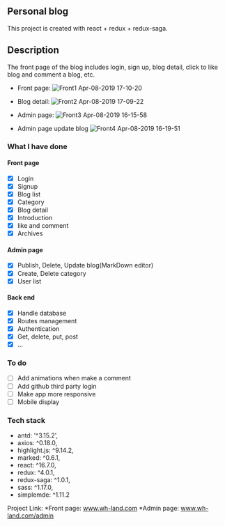 
## Personal blog

This project is created with react + redux + redux-saga.

## Description

The front page of the blog includes login, sign up, blog detail, click to like blog and comment a blog, etc.

* Front page:
![Front1 Apr-08-2019 17-10-20](https://user-images.githubusercontent.com/38165102/55757157-4fc14e80-5a21-11e9-8eca-4e884c3ad9e8.gif)

* Blog detail:
![Front2 Apr-08-2019 17-09-22](https://user-images.githubusercontent.com/38165102/55757178-5cde3d80-5a21-11e9-9b92-8445d5c197bf.gif)

* Admin page:
![Front3 Apr-08-2019 16-15-58](https://user-images.githubusercontent.com/38165102/55754003-afb3f700-5a19-11e9-9c0c-ea9901b309d1.gif)

* Admin page update blog
![Front4 Apr-08-2019 16-19-51](https://user-images.githubusercontent.com/38165102/55754281-48e30d80-5a1a-11e9-8c30-063274e32183.gif)

### What I have done

#### Front page 
- [x] Login
- [x] Signup
- [x] Blog list
- [x] Category
- [x] Blog detail
- [x] Introduction
- [x] like and comment
- [x] Archives

#### Admin page
- [x] Publish, Delete, Update blog(MarkDown editor)
- [x] Create, Delete category
- [x] User list

#### Back end
- [x] Handle database
- [x] Routes management
- [x] Authentication
- [x] Get, delete, put, post
- [x] ...

### To do
- [ ] Add animations when make a comment
- [ ] Add github third party login
- [ ] Make app more responsive
- [ ] Mobile display

### Tech stack
* antd: '^3.15.2',
* axios: ^0.18.0,
* highlight.js: ^9.14.2,
* marked: ^0.6.1,
* react: ^16.7.0,
* redux: ^4.0.1,
* redux-saga: ^1.0.1,
* sass: ^1.17.0,
* simplemde: ^1.11.2

Project Link:
*Front page: www.wh-land.com
*Admin page: www.wh-land.com/admin








